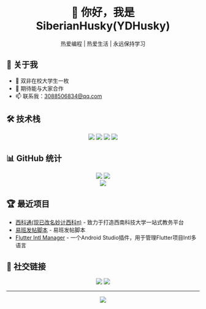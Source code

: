 <div align="center">
    <h1>👋 你好，我是 SiberianHusky(YDHusky)</h1>
    <p>热爱编程 | 热爱生活 | 永远保持学习</p>
</div>

## 🎯 关于我

- 🔭 双非在校大学生一枚
- 👯 期待能与大家合作
- 📫 联系我：3088506834@qq.com

## 🛠️ 技术栈

<div align="center">
    <img src="https://img.shields.io/badge/-Java-007396?style=flat-square&logo=java&logoColor=white" />
    <img src="https://img.shields.io/badge/-Python-3776AB?style=flat-square&logo=python&logoColor=white" />
    <img src="https://img.shields.io/badge/-Vue.js-4FC08D?style=flat-square&logo=vue.js&logoColor=white" />
    <img src="https://img.shields.io/badge/-Flutter-02569B?style=flat-square&logo=flutter&logoColor=white" />
</div>

## 📊 GitHub 统计

<div align="center">
    <img src="https://github-readme-stats.vercel.app/api?username=YDHusky&show_icons=true&theme=radical" />
    <img src="https://github-readme-streak-stats.herokuapp.com/?user=YDHusky&theme=radical" />
</div>

<div align="center">
    <img src="https://github-readme-stats.vercel.app/api/top-langs/?username=YDHusky&layout=compact&theme=radical" />
</div>

## 🏆 最近项目

- [西科通(现已改名妙计西科π)](https://github.com/YDHusky/SWUST-Link) - 致力于打造西南科技大学一站式教务平台 
- [易班发帖脚本](https://github.com/YDHusky/SYiBanPost) - 易班发帖脚本
- [Flutter Intl Manager](https://github.com/YDHusky/Flutter-Intl-Manager) - 一个Android Studio插件，用于管理Flutter项目Intl多语言


## 🤝 社交链接

<div align="center">
    <a href="https://husky.yudream.online"><img src="https://img.shields.io/badge/-Website-4285F4?style=flat-square&logo=google-chrome&logoColor=white" /></a>
    <a href="tencent://message/?uin=3088506834"><img src="https://img.shields.io/badge/-QQ-EB1923?style=flat-square&logo=tencentqq&logoColor=white" /></a>
</div>

---

<div align="center">
    <img src="https://komarev.com/ghpvc/?username=YDHusky&color=brightgreen" />
</div>
